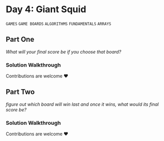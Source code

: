 # Day 4: Giant Squid
`GAMES` `GAME BOARDS` `ALGORITHMS` `FUNDAMENTALS` `ARRAYS`
## Part One
*What will your final score be if you choose that board?*

### Solution Walkthrough
Contributions are welcome ❤️

## Part Two
*figure out which board will win last and once it wins, what would its final score be?*
### Solution Walkthrough
Contributions are welcome ❤️
